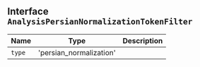 ## Interface `AnalysisPersianNormalizationTokenFilter`

| Name | Type | Description |
| - | - | - |
| `type` | 'persian_normalization' | &nbsp; |
